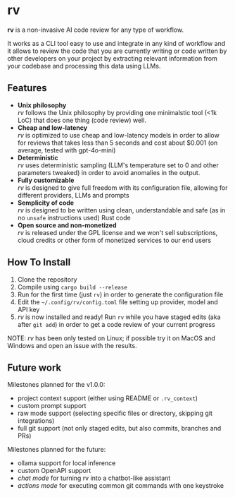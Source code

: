 # rv
**rv** is a non-invasive AI code review for any type of workflow.

It works as a CLI tool easy to use and integrate in any kind of workflow and it allows to review the code that you are currently writing or code written by other developers on your project by extracting relevant information from your codebase and processing this data using LLMs.

## Features

- **Unix philosophy** <br> *rv* follows the Unix philosophy by providing one minimalstic tool (<1k LoC) that does one thing (code review) well.
- **Cheap and low-latency** <br> *rv* is optimized to use cheap and low-latency models in order to allow for reviews that takes less than 5 seconds and cost about $0.001 (on average, tested with gpt-4o-mini)
- **Deterministic** <br> *rv* uses deterministic sampling (LLM's temperature set to 0 and other parameters tweaked) in order to avoid anomalies in the output.
- **Fully customizable** <br> *rv* is designed to give full freedom with its configuration file, allowing for different providers, LLMs and prompts
- **Semplicity of code** <br> *rv* is designed to be written using clean, understandable and safe (as in no `unsafe` instructions used) Rust code
- **Open source and non-monetized** <br> *rv* is released under the GPL license and we won't sell subscriptions, cloud credits or other form of monetized services to our end users

## How To Install

1. Clone the repository
2. Compile using `cargo build --release`
3. Run for the first time (just `rv`) in order to generate the configuration file
4. Edit the `~/.config/rv/config.toml` file setting up provider, model and API key
5. *rv* is now installed and ready! Run `rv` while you have staged edits (aka after `git add`) in order to get a code review of your current progress

NOTE: *rv* has been only tested on Linux; if possible try it on MacOS and Windows and open an issue with the results.

## Future work

Milestones planned for the v1.0.0:
- project context support (either using README or `.rv_context`)
- custom prompt support
- raw mode support (selecting specific files or directory, skipping git integrations)
- full git support (not only staged edits, but also commits, branches and PRs)

Milestones planned for the future:
- ollama support for local inference
- custom OpenAPI support
- *chat mode* for turning rv into a chatbot-like assistant
- *actions mode* for executing common git commands with one keystroke
